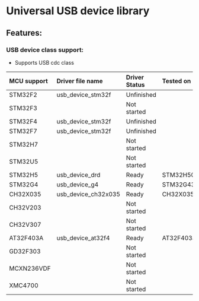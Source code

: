 # Universal USB device library

## Features:

### USB device class support:
- Supports USB cdc class

| MCU support | Driver file name    | Driver Status | Tested on | Example projects |
| :---------- | :------------------ | :------------ | :-------- | :--------------- |
| STM32F2     | usb_device_stm32f   | Unfinished    |           |                  |
| STM32F3     |                     | Not started   |           |                  |
| STM32F4     | usb_device_stm32f   | Unfinished    |           |                  |
| STM32F7     | usb_device_stm32f   | Unfinished    |           |                  |
| STM32H7     |                     | Not started   |           |                  |
| STM32U5     |                     | Not started   |           |                  |
| STM32H5     | usb_device_drd      | Ready         | STM32H503 | [cdc](https://github.com/sergz72/ARM/tree/master/stm32h5/stm32h503_usb)|
| STM32G4     | usb_device_g4       | Ready         | STM32G431 | [cdc](https://github.com/sergz72/ARM/tree/master/stm32g4/stm32g431_usb)|
| CH32X035    | usb_device_ch32x035 | Ready         | CH32X035  | [cdc](https://github.com/sergz72/RISCV/tree/master/CH32X035/usb_cdc)|
| CH32V203    |                     | Not started   |           |                  |
| CH32V307    |                     | Not started   |           |                  |
| AT32F403A   | usb_device_at32f4   | Ready         | AT32F403a | [cdc](https://github.com/sergz72/ARM/tree/master/at32f4/at32f403a_usb)|
| GD32F303    |                     | Not started   |           |                  |
| MCXN236VDF  |                     | Not started   |           |                  |
| XMC4700     |                     | Not started   |           |                  |
